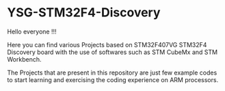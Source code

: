 # YSG-STM32F4-Discovery

Hello everyone !!!

Here you can find various Projects based on STM32F407VG STM32F4 Discovery board with the use of softwares such as STM CubeMx and STM Workbench.

The Projects that are present in this repository are just few example codes to start learning and exercising the coding experience on ARM processors.
